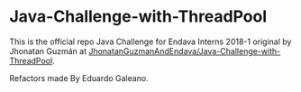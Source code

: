# Java-Challenge-with-ThreadPool
This is the official repo Java Challenge for Endava Interns 2018-1 original by Jhonatan Guzmán at [JhonatanGuzmanAndEndava/Java-Challenge-with-ThreadPool](JhonatanGuzmanAndEndava/Java-Challenge-with-ThreadPool).

Refactors made By Eduardo Galeano.

